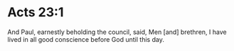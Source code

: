 # Acts 23:1

And Paul, earnestly beholding the council, said, Men [and] brethren, I have lived in all good conscience before God until this day.